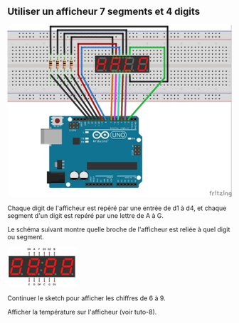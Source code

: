 ## Utiliser un afficheur 7 segments et 4 digits

![Pictures/tuto-10_bb.jpg](https://github.com/j-fremont/tuto-arduino/blob/master/Pictures/tuto-10_bb.jpg)

Chaque digit de l'afficheur est repéré par une entrée de d1 à d4, et chaque segment d'un digit est repéré par une lettre de A à G.
 
Le schéma suivant montre quelle broche de l'afficheur est reliée à quel digit ou segment.

![Pictures/5461AS.png](https://github.com/j-fremont/tuto-arduino/blob/master/Pictures/5461AS.png)

Continuer le sketch pour afficher les chiffres de 6 à 9.

Afficher la température sur l'afficheur (voir tuto-8).
 
